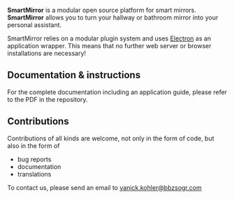 **SmartMirror** is a modular open source platform for smart mirrors. **SmartMirror** allows you to turn your hallway or bathroom mirror into your personal assistant.

SmartMirror relies on a modular plugin system and uses [Electron](https://www.electronjs.org/) as an application wrapper. This means that no further web server or browser installations are necessary!

## Documentation & instructions

For the complete documentation including an application guide, please refer to the PDF in the repository.

## Contributions

Contributions of all kinds are welcome, not only in the form of code, but also in the form of

- bug reports
- documentation
- translations

To contact us, please send an email to yanick.kohler@bbzsogr.com